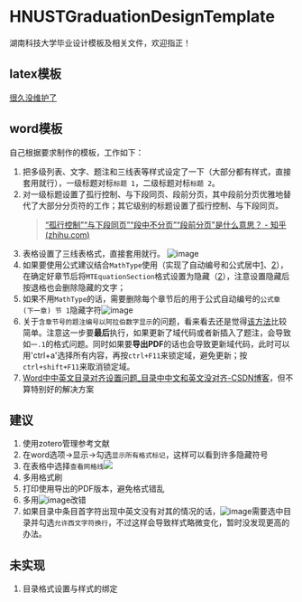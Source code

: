 # HNUSTGraduationDesignTemplate
湖南科技大学毕业设计模板及相关文件，欢迎指正！

## latex模板
[很久没维护了](https://github.com/Anudorannador/LaTex-Template-of-HNUST-Thesis)

## word模板

自己根据要求制作的模板，工作如下：

1. 把多级列表、文字、题注和三线表等样式设定了一下（大部分都有样式，直接套用就行），一级标题对标`标题 1`，二级标题对标`标题 2`。
2. 对一级标题设置了孤行控制、与下段同页、段前分页，其中段前分页优雅地替代了大部分分页符的工作；其它级别的标题设置了孤行控制、与下段同页。
   > [“孤行控制”“与下段同页”“段中不分页”“段前分页”是什么意思？ - 知乎 (zhihu.com)](https://zhuanlan.zhihu.com/p/613209475)
5. 表格设置了三线表格式，直接套用就行。
   ![image](https://github.com/3210448723/HNUSTGraduationDesignTemplate/assets/61307277/2b5a07a1-ac1d-47bd-b278-ab640a7b1ff9)
7. 如果要使用公式建议结合`MathType`使用（实现了自动编号和公式居中[1](https://zhuanlan.zhihu.com/p/421681741)、[2](https://zhuanlan.zhihu.com/p/473078485)），在确定好章节后将`MTEquationSection`格式设置为隐藏（[2](https://zhuanlan.zhihu.com/p/473078485)），注意设置隐藏后按退格也会删除隐藏的文字；
8. 如果不用`MathType`的话，需要删除每个章节后的用于公式自动编号的`公式章 (下一章) 节 1`隐藏字符![image](https://github.com/3210448723/HNUSTGraduationDesignTemplate/assets/61307277/14a503af-d1f7-49c3-8d25-7b42486efabc)
9. 关于`含章节号的题注编号以阿拉伯数字显示`的问题，看来看去还是觉得[该方法](https://gitcode.csdn.net/65e7d4151a836825ed789985.html)比较简单。注意这一步要**最后**执行，如果更新了域代码或者新插入了题注，会导致如`一.1`的格式问题。同时如果要**导出PDF**的话也会导致更新域代码，此时可以用'ctrl+a'选择所有内容，再按`ctrl+F11`来锁定域，避免更新；按`ctrl+shift+F11`来取消锁定域。
10. [Word中中英文目录对齐设置问题_目录中中文和英文没对齐-CSDN博客](https://blog.csdn.net/perfect12345/article/details/8658174)，但不算特别好的解决方案

## 建议
1. 使用zotero管理参考文献
2. 在word选项->显示->勾选`显示所有格式标记`，这样可以看到许多隐藏符号
3. 在表格中选择`查看网格线`![](https://github.com/3210448723/HNUSTGraduationDesignTemplate/assets/61307277/e02d5117-7e86-4fa5-a542-85bdd982d69c)
4. 多用格式刷
5. 打印使用导出的PDF版本，避免格式错乱
6. 多用![image](https://github.com/3210448723/HNUSTGraduationDesignTemplate/assets/61307277/06ea018f-e635-4628-8f8b-3dcce7b223a9)改错
7. 如果目录中条目首字符出现中英文没有对其的情况的话，![image](https://github.com/user-attachments/assets/7ec8f5d6-bbdc-4bbd-ac32-b744c2900c69)需要选中目录并勾选`允许西文字符换行`，不过这样会导致样式略微变化，暂时没发现更高的办法。


## 未实现
1. 目录格式设置与样式的绑定 
